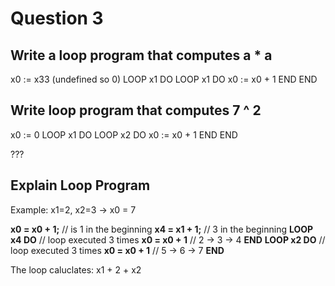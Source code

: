 
# Question 3 
## Write a loop program that computes a * a 
x0 := x33 (undefined so 0)
LOOP x1 DO
	LOOP x1 DO
		x0 := x0 + 1
	END
END


## Write loop program that computes 7 ^ 2
x0 := 0
LOOP x1 DO 
	LOOP x2 DO 
		x0 := x0 + 1
	END
END

???

## Explain Loop Program
Example: 
x1=2, x2=3 -> x0 = 7

**x0 = x0 + 1;** // is 1 in the beginning
**x4 = x1 + 1;** // 3 in the beginning 
**LOOP x4 DO** // loop executed 3 times 
	**x0 = x0 + 1** // 2 -> 3 -> 4
**END**
**LOOP x2 DO** // loop executed 3 times 
	**x0 = x0 + 1** // 5 -> 6 -> 7 
**END**

The loop caluclates:
x1 + 2 + x2 


